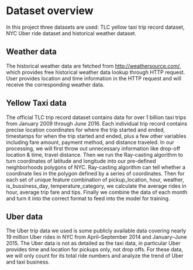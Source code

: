 # Dataset overview
In this project three datasets are used: TLC yellow taxi trip record dataset, NYC Uber ride dataset and historical weather dataset.
## Weather data
The historical weather data are fetched from http://weathersource.com/, which provides free historical weather data lookup through HTTP request. User provides location and time information in the HTTP request and will receive the corresponding weather data.
## Yellow Taxi data
The official TLC trip record dataset contains data for over 1 billion taxi trips from January 2009 through June 2016. Each individual trip record contains precise location coordinates for where the trip started and ended, timestamps for when the trip started and ended, plus a few other variables including fare amount, payment method, and distance traveled. In our processing, we will first throw out unnecessary information like drop-off location & time, travel distance. Then we run the Ray-casting algorithm to turn coordinates of latitude and longitude into our pre-defined neighborhoods polygons of NYC. Ray-casting algorithm can tell whether a coordinate lies in the polygon defined by a series of coordinates. Then for each set of unique feature combination of pickup_location, hour, weather, is_bussiness_day, temperature_category, we calculate the average rides in hour, average trip fare and tips. Finally we combine the data of each month and turn it into the correct format to feed into the model for training.
## Uber data
The Uber trip data we used is some publicly available data covering nearly 19 million Uber rides in NYC from April–September 2014 and January–June 2015. The Uber data is not as detailed as the taxi data, in particular Uber provides time and location for pickups only, not drop offs. For these data, we will only count for its total ride numbers and analyze the trend of Uber and taxi business.
